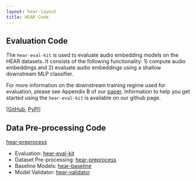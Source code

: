 ```yaml
---
layout: hear-layout
title: HEAR Code
---
```


## Evaluation Code
The `hear-eval-kit` is used to evaluate audio
embedding models on the HEAR datasets. It consists of the following functionality: 1) 
compute audio embeddings and 2) evaluate audio embeddings using a shallow downstream
MLP classifier.

For more information on the downstream training regime used for evaluation, please see 
Appendix B of our [paper](https://arxiv.org/abs/2203.03022). Information to help you
get started using the `hear-eval-kit` is available on our github page.

[[GitHub](https://github.com/neuralaudio/hear-eval-kit), [PyPI](https://pypi.org/project/heareval/)]

## Data Pre-processing Code
[hear-preprocess](https://github.com/neuralaudio/hear-preprocess) 

- Evaluation: [hear-eval-kit](https://github.com/neuralaudio/hear-eval-kit)
- Dataset Pre-processing: [hear-preprocess](https://github.com/neuralaudio/hear-preprocess)
- Baseline Models: [hear-baseline](https://github.com/neuralaudio/hear-baseline)
- Model Validator: [hear-validator](https://github.com/neuralaudio/hear-validator)
